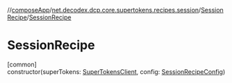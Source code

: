 //[composeApp](../../../index.md)/[net.decodex.dcp.core.supertokens.recipes.session](../index.md)/[SessionRecipe](index.md)/[SessionRecipe](-session-recipe.md)

# SessionRecipe

[common]\
constructor(superTokens: [SuperTokensClient](../../net.decodex.dcp.core.supertokens/-super-tokens-client/index.md), config: [SessionRecipeConfig](../-session-recipe-config/index.md))

